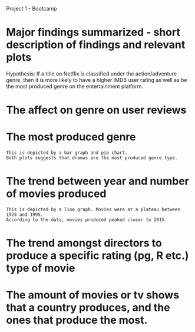 Project 1 - Bootcamp
# Major findings summarized - short description of findings and relevant plots
Hypothesis: If a title on Netflix is classified under the action/adventure genre, then it is more likely to have a higher IMDB user rating as well as be the most produced genre on the entertainment platform.
# The affect on genre on user reviews
# The most produced genre
    This is depicted by a bar graph and pie chart. 
    Both plots suggests that dramas are the most produced genre type. 
# The trend between year and number of movies produced
    This is depicted by a line graph. Movies were at a plateau between 1925 and 1995. 
    According to the data, movies produced peaked closer to 2015. 
# The trend amongst directors to produce a specific rating (pg, R etc.) type of movie
# The amount of movies or tv shows that a country produces, and the ones that produce the most.
